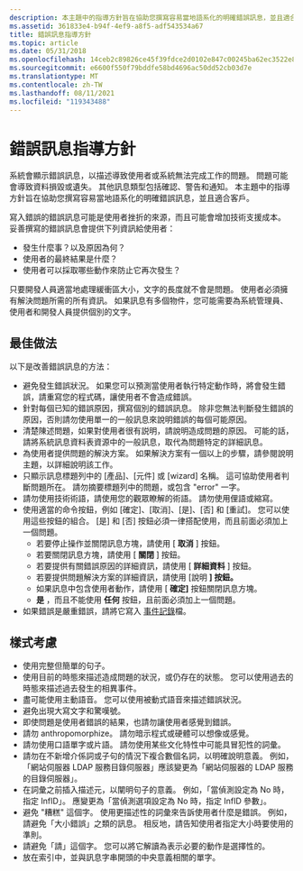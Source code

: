 ```yaml
---
description: 本主題中的指導方針旨在協助您撰寫容易當地語系化的明確錯誤訊息，並且適合客戶。
ms.assetid: 361833e4-b94f-4ef9-a8f5-adf543534a67
title: 錯誤訊息指導方針
ms.topic: article
ms.date: 05/31/2018
ms.openlocfilehash: 14ceb2c89826ce45f39fdce2d0102e847c00245ba62ec3522e83725944b7f421
ms.sourcegitcommit: e6600f550f79bddfe58bd4696ac50dd52cb03d7e
ms.translationtype: MT
ms.contentlocale: zh-TW
ms.lasthandoff: 08/11/2021
ms.locfileid: "119343488"
---
```

# <a name="error-message-guidelines"></a>錯誤訊息指導方針

系統會顯示錯誤訊息，以描述導致使用者或系統無法完成工作的問題。 問題可能會導致資料損毀或遺失。 其他訊息類型包括確認、警告和通知。 本主題中的指導方針旨在協助您撰寫容易當地語系化的明確錯誤訊息，並且適合客戶。

寫入錯誤的錯誤訊息可能是使用者挫折的來源，而且可能會增加技術支援成本。 妥善撰寫的錯誤訊息會提供下列資訊給使用者：

-   發生什麼事？以及原因為何？
-   使用者的最終結果是什麼？
-   使用者可以採取哪些動作來防止它再次發生？

只要開發人員適當地處理緩衝區大小，文字的長度就不會是問題。 使用者必須擁有解決問題所需的所有資訊。 如果訊息有多個物件，您可能需要為系統管理員、使用者和開發人員提供個別的文字。

## <a name="best-practices"></a>最佳做法

以下是改善錯誤訊息的方法：

-   避免發生錯誤狀況。 如果您可以預測當使用者執行特定動作時，將會發生錯誤，請重寫您的程式碼，讓使用者不會造成錯誤。
-   針對每個已知的錯誤原因，撰寫個別的錯誤訊息。 除非您無法判斷發生錯誤的原因，否則請勿使用單一的一般訊息來說明錯誤的每個可能原因。
-   清楚陳述問題，如果對使用者很有説明，請說明造成問題的原因。 可能的話，請將系統訊息資料表資源中的一般訊息，取代為問題特定的詳細訊息。
-   為使用者提供問題的解決方案。 如果解決方案有一個以上的步驟，請參閱說明主題，以詳細說明該工作。
-   只顯示訊息標題列中的 [產品]、[元件] 或 [wizard] 名稱。 這可協助使用者判斷問題所在。 請勿摘要標題列中的問題，或包含 "error" 一字。
-   請勿使用技術術語，請使用您的觀眾瞭解的術語。 請勿使用俚語或縮寫。
-   使用適當的命令按鈕，例如 [確定]、[取消]、[是]、[否] 和 [重試]。 您可以使用這些按鈕的組合。 [是] 和 [否] 按鈕必須一律搭配使用，而且前面必須加上一個問題。
    -   若要停止操作並關閉訊息方塊，請使用 [ **取消** ] 按鈕。
    -   若要關閉訊息方塊，請使用 [ **關閉** ] 按鈕。
    -   若要提供有關錯誤原因的詳細資訊，請使用 [ **詳細資料** ] 按鈕。
    -   若要提供問題解決方案的詳細資訊，請使用 [說明 **] 按鈕。**
    -   如果訊息中包含使用者動作，請使用 [ **確定]** 按鈕關閉訊息方塊。
    -   **是** ，而且不能使用 **任何** 按鈕，且前面必須加上一個問題。
-   如果錯誤是嚴重錯誤，請將它寫入 [事件記錄](../eventlog/event-logging.md)檔。

## <a name="style-considerations"></a>樣式考慮

-   使用完整但簡單的句子。
-   使用目前的時態來描述造成問題的狀況，或仍存在的狀態。 您可以使用過去的時態來描述過去發生的相異事件。
-   盡可能使用主動語音。 您可以使用被動式語音來描述錯誤狀況。
-   避免出現大寫文字和驚嘆號。
-   即使問題是使用者錯誤的結果，也請勿讓使用者感覺到錯誤。
-   請勿 anthropomorphize。 請勿暗示程式或硬體可以想像或感覺。
-   請勿使用口語單字或片語。 請勿使用某些文化特性中可能具冒犯性的詞彙。
-   請勿在不新增介係詞或子句的情況下複合數個名詞，以明確說明意義。 例如，「網站伺服器 LDAP 服務目錄伺服器」應該變更為「網站伺服器的 LDAP 服務的目錄伺服器」。
-   在詞彙之前插入描述元，以闡明句子的意義。 例如，「當偵測設定為 No 時，指定 InfID」。 應變更為「當偵測選項設定為 No 時，指定 InfID 參數」。
-   避免 "糟糕" 這個字。 使用更描述性的詞彙來告訴使用者什麼是錯誤。 例如，請避免「大小錯誤」之類的訊息。 相反地，請告知使用者指定大小時要使用的準則。
-   請避免「請」這個字。 您可以將它解讀為表示必要的動作是選擇性的。
-   放在索引中，並與訊息字串開頭的中央意義相關的單字。

 

 
